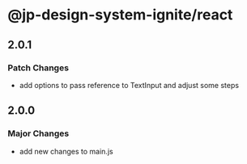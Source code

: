 # @jp-design-system-ignite/react

## 2.0.1

### Patch Changes

- add options to pass reference to TextInput and adjust some steps

## 2.0.0

### Major Changes

- add new changes to main.js
